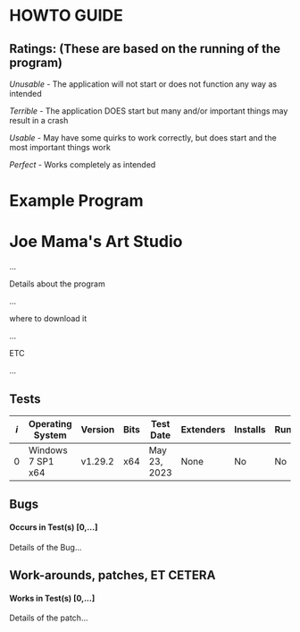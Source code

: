 # HOWTO GUIDE
## Ratings: (These are based on the running of the program)

*Unusable* - The application will not start or does not function any way as intended

*Terrible* - The application DOES start but many and/or important things may result in a crash

*Usable*   - May have some quirks to work correctly, but does start and the most important things work

*Perfect*  - Works completely as intended 


# Example Program


# Joe Mama's Art Studio
...

Details about the program

...

where to download it

...

ETC

...

## Tests

|*i*  |Operating System   | Version   | Bits | Test Date      | Extenders      | Installs | Runs | Runs w/ WorkArounds/Patches | Rating     | Bugs                 | Tester        |
|-----|-------------------|-----------|------|----------------|----------------|----------|------|-----------------------------|------------|----------------------|---------------|
|0    |Windows 7 SP1 x64  | v1.29.2   | x64  | May 23, 2023   | None           | No       | No   | None                        | Unusable   |Wont Start            | Johnny-Freedom|

## Bugs
#### Occurs in Test(s) [0,...]
Details of the Bug...

## Work-arounds, patches, ET CETERA
#### Works in Test(s) [0,...]
Details of the patch...
